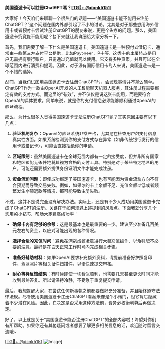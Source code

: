 **美国遠遊卡可以註冊ChatGPT嗎？[[TG💪+ @donk5151](https://t.me/s/donk5151)]**

大家好！今天咱们来聊聊一个很热门的话题——“美国遠遊卡能不能用来注册ChatGPT？”这个问题在国内外都引起了不小的讨论，尤其是对于那些想用海外信用卡或者预付卡尝试注册ChatGPT的朋友来说，更是个头疼的问题。那么，美国遠遊卡究竟能不能用呢？接下来就让我详细给大家分析一下。

首先，我们需要了解一下什么是美国遠遊卡。美国遠遊卡是一种预付式借记卡，通常由一些第三方支付平台提供，比如Payoneer、P卡等。这类卡的主要特点是用户无需拥有银行账户，只需通过充值就可以使用。它支持多种货币，并且可以在全球范围内进行消费和提现。因此，对于没有国际信用卡的人来说，美国遠遊卡是一个不错的选择。

然而，当我们试图用美国遠遊卡去注册ChatGPT时，会发现事情并不那么简单。ChatGPT作为一款由OpenAI开发的人工智能聊天机器人服务，其注册过程需要绑定有效的支付方式。而这里的“有效”，并不仅仅是说这张卡能用，而是要符合OpenAI的具体要求。简单来说，就是你的支付信息必须能够顺利通过OpenAI的验证流程。

那么，为什么很多人觉得美国遠遊卡无法注册ChatGPT呢？其实原因主要有以下几点：

1. **验证机制复杂**：OpenAI的验证系统非常严格，尤其是在检查用户的支付信息真实性方面。如果系统检测到你的支付方式存在异常（如非传统银行发行的信用卡或借记卡），可能会直接拒绝你的申请。

2. **区域限制**：虽然美国遠遊卡在全球范围内都有一定的接受度，但并非所有国家和地区都能无条件地将其视为合格的支付工具。特别是对于某些特定地区的用户，可能还需要额外提供身份证明文件才能完成注册。

3. **资金流动问题**：即使成功绑定了美国遠遊卡，也有可能因为资金流动方向不符合预期而导致交易失败。例如，如果你的卡上余额不足、充值金额过低或者频繁发生小额退款等情况，都可能导致注册失败。

不过，这并不是说完全没有解决办法。实际上，还是有不少人成功用美国遠遊卡完成了ChatGPT的注册。关键在于如何规避上述提到的风险点。下面我就分享几个实用的小技巧，帮助大家提高成功率：

- **确保卡内有足够的余额**：这是最基本也是最重要的一步。建议至少准备几百美元左右的资金，以应对可能出现的各种情况。
  
- **选择合适的充值时间**：避免在深夜或者凌晨进行大额充值操作，以免引起不必要的注意。最好是在白天正常工作时间内完成相关步骤。
  
- **准备好辅助材料**：如果OpenAI要求补充额外资料，请提前准备好护照复印件、驾照照片等相关证件扫描件，以便快速提交审核。
  
- **耐心等待反馈结果**：有时候即使一切看似顺利，也需要几天甚至更长时间才能收到最终答复。所以请保持冷静，不要急于重复提交申请。

最后，我想提醒大家，在尝试任何新事物之前都要做好充分准备，并且始终遵守法律法规。尽管使用美国遠遊卡注册ChatGPT看起来像是个小窍门，但它背后隐藏着不少潜在风险。因此，在决定是否采用这种方法前，请务必权衡利弊后再做决定。

好了，以上就是关于“美国遠遊卡能否注册ChatGPT”的全部内容啦！希望对你们有所帮助。如果你还有其他疑问或者想要了解更多相关信息的话，欢迎随时留言交流哦~

[[TG💪+ @donk5151](https://t.me/s/donk5151) ![Image](https://i.postimg.cc/rwNCRYN7/Snipaste-2025-04-30-17-27-05.png)]